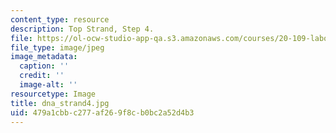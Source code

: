 ```yaml
---
content_type: resource
description: Top Strand, Step 4.
file: https://ol-ocw-studio-app-qa.s3.amazonaws.com/courses/20-109-laboratory-fundamentals-in-biological-engineering-fall-2007/479a1cbbc277af269f8cb0bc2a52d4b3_dna_strand4.jpg
file_type: image/jpeg
image_metadata:
  caption: ''
  credit: ''
  image-alt: ''
resourcetype: Image
title: dna_strand4.jpg
uid: 479a1cbb-c277-af26-9f8c-b0bc2a52d4b3
---
```


